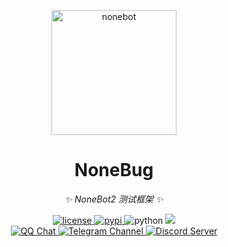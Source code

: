 <!-- markdownlint-disable MD033 MD041 -->

<p align="center">
  <a href="https://v2.nonebot.dev/"><img src="https://v2.nonebot.dev/logo.png" width="200" height="200" alt="nonebot"></a>
</p>

<div align="center">

# NoneBug

<!-- prettier-ignore-start -->
<!-- markdownlint-disable-next-line MD036 -->
_✨ NoneBot2 测试框架 ✨_
<!-- prettier-ignore-end -->

</div>

<p align="center">
  <a href="https://raw.githubusercontent.com/nonebot/nonebug/master/LICENSE">
    <img src="https://img.shields.io/github/license/nonebot/nonebug" alt="license">
  </a>
  <a href="https://pypi.python.org/pypi/nonebug">
    <img src="https://img.shields.io/pypi/v/nonebug" alt="pypi">
  </a>
  <img src="https://img.shields.io/badge/python-3.7.3+-blue" alt="python">
  <a href="https://codecov.io/gh/nonebot/nonebug">
    <img src="https://codecov.io/gh/nonebot/nonebug/branch/master/graph/badge.svg?token=LDK2OFR231"/>
  </a>
  <br />
  <a href="https://jq.qq.com/?_wv=1027&k=5OFifDh">
    <img src="https://img.shields.io/badge/qq%E7%BE%A4-768887710-orange?style=flat-square" alt="QQ Chat">
  </a>
  <a href="https://t.me/botuniverse">
    <img src="https://img.shields.io/badge/telegram-botuniverse-blue?style=flat-square" alt="Telegram Channel">
  </a>
  <a href="https://discord.gg/VKtE6Gdc4h">
    <img src="https://discordapp.com/api/guilds/847819937858584596/widget.png?style=shield" alt="Discord Server">
  </a>
</p>

